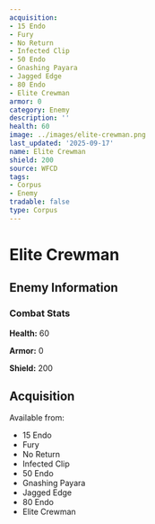 ```yaml
---
acquisition:
- 15 Endo
- Fury
- No Return
- Infected Clip
- 50 Endo
- Gnashing Payara
- Jagged Edge
- 80 Endo
- Elite Crewman
armor: 0
category: Enemy
description: ''
health: 60
image: ../images/elite-crewman.png
last_updated: '2025-09-17'
name: Elite Crewman
shield: 200
source: WFCD
tags:
- Corpus
- Enemy
tradable: false
type: Corpus
---
```


# Elite Crewman

## Enemy Information

### Combat Stats

**Health:** 60

**Armor:** 0

**Shield:** 200

## Acquisition

Available from:
- 15 Endo
- Fury
- No Return
- Infected Clip
- 50 Endo
- Gnashing Payara
- Jagged Edge
- 80 Endo
- Elite Crewman

